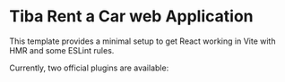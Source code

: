 # Tiba Rent a Car web Application

This template provides a minimal setup to get React working in Vite with HMR and some ESLint rules.

Currently, two official plugins are available:


